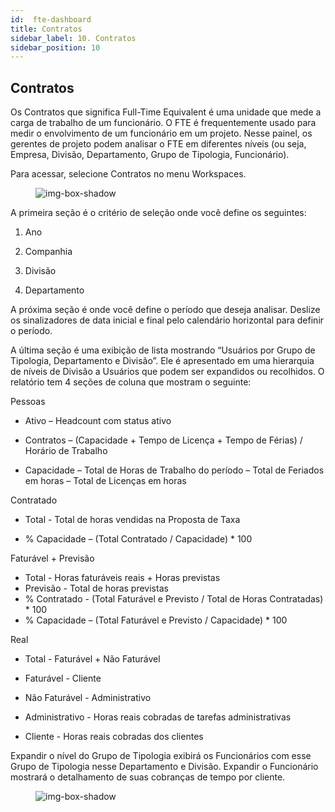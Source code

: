 ```yaml
---
id:  fte-dashboard
title: Contratos
sidebar_label: 10. Contratos
sidebar_position: 10
---
```


## Contratos

Os Contratos que significa Full-Time Equivalent é uma unidade que mede a carga de trabalho de um funcionário. O FTE é frequentemente usado para medir o envolvimento de um funcionário em um projeto. Nesse painel, os gerentes de projeto podem analisar o FTE em diferentes níveis (ou seja, Empresa, Divisão, Departamento, Grupo de Tipologia, Funcionário).

Para acessar, selecione Contratos no menu Workspaces.

<figure>

![img-box-shadow](/img/university/dashboards/fte-dashboard/university-fte-1.png)
<figcaption></figcaption>
</figure> 

A primeira seção é o critério de seleção onde você define os seguintes:

1. Ano

2. Companhia

3. Divisão

4. Departamento

A próxima seção é onde você define o período que deseja analisar. Deslize os sinalizadores de data inicial e final pelo calendário horizontal para definir o período.

A última seção é uma exibição de lista mostrando “Usuários por Grupo de Tipologia, Departamento e Divisão”. Ele é apresentado em uma hierarquia de níveis de Divisão a Usuários que podem ser expandidos ou recolhidos. O relatório tem 4 seções de coluna que mostram o seguinte:

Pessoas

- Ativo – Headcount com status ativo

- Contratos – (Capacidade + Tempo de Licença + Tempo de Férias) / Horário de Trabalho 

- Capacidade – Total de Horas de Trabalho do período – Total de Feriados em horas – Total de Licenças em horas

Contratado

- Total - Total de horas vendidas na Proposta de Taxa

- % Capacidade – (Total Contratado / Capacidade) * 100

Faturável + Previsão

- Total - Horas faturáveis reais + Horas previstas
- Previsão - Total de horas previstas
- % Contratado - (Total Faturável e Previsto / Total de Horas Contratadas) * 100
- % Capacidade – (Total Faturável e Previsto / Capacidade) * 100

Real

- Total - Faturável + Não Faturável

- Faturável - Cliente

- Não Faturável - Administrativo

- Administrativo - Horas reais cobradas de tarefas administrativas

- Cliente - Horas reais cobradas dos clientes

Expandir o nível do Grupo de Tipologia exibirá os Funcionários com esse Grupo de Tipologia nesse Departamento e Divisão. Expandir o Funcionário mostrará o detalhamento de suas cobranças de tempo por cliente.

<figure>

![img-box-shadow](/img/university/dashboards/fte-dashboard/university-fte-2.png)
<figcaption></figcaption>
</figure>

